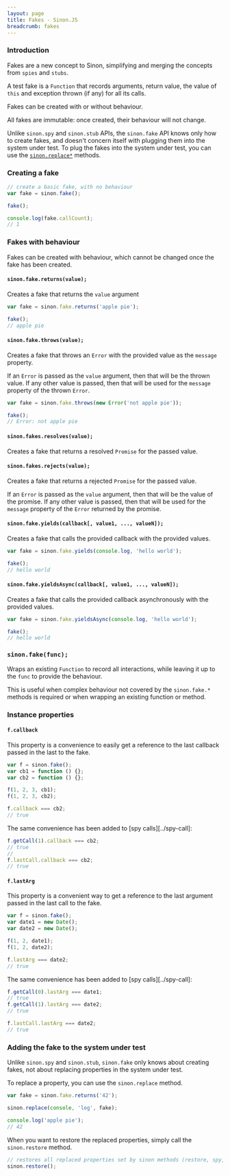 ```yaml
---
layout: page
title: Fakes - Sinon.JS
breadcrumb: fakes
---
```


### Introduction

Fakes are a new concept to Sinon, simplifying and merging the concepts from `spies` and `stubs`.

A test fake is a `Function` that records arguments, return value, the value of
`this` and exception thrown (if any) for all its calls.

Fakes can be created with or without behaviour.

All fakes are immutable: once created, their behaviour will not change.

Unlike `sinon.spy` and `sinon.stub` APIs, the `sinon.fake` API knows only how to create fakes, and doesn't concern itself with plugging them into the system under test. To plug the fakes into the system under test, you can use the [`sinon.replace*`](../sandbox#replace) methods.


### Creating a fake

```js
// create a basic fake, with no behaviour
var fake = sinon.fake();

fake();

console.log(fake.callCount);
// 1
```

### Fakes with behaviour

Fakes can be created with behaviour, which cannot be changed once the fake has been created.

#### `sinon.fake.returns(value);`

Creates a fake that returns the `value` argument

```js
var fake = sinon.fake.returns('apple pie');

fake();
// apple pie
```

#### `sinon.fake.throws(value);`

Creates a fake that throws an `Error` with the provided value as the `message` property.

If an `Error` is passed as the `value` argument, then that will be the thrown value. If any other value is passed, then that will be used for the `message` property of the thrown `Error`.

```js
var fake = sinon.fake.throws(new Error('not apple pie'));

fake();
// Error: not apple pie
```

#### `sinon.fakes.resolves(value);`

Creates a fake that returns a resolved `Promise` for the passed value.

#### `sinon.fakes.rejects(value);`

Creates a fake that returns a rejected `Promise` for the passed value.

If an `Error` is passed as the `value` argument, then that will be the value of the promise. If any other value is passed, then that will be used for the `message` property of the `Error` returned by the promise.

#### `sinon.fake.yields(callback[, value1, ..., valueN]);`

Creates a fake that calls the provided callback with the provided values.

```js
var fake = sinon.fake.yields(console.log, 'hello world');

fake();
// hello world
```

#### `sinon.fake.yieldsAsync(callback[, value1, ..., valueN]);`

Creates a fake that calls the provided callback asynchronously with the provided values.

```js
var fake = sinon.fake.yieldsAsync(console.log, 'hello world');

fake();
// hello world
```

### `sinon.fake(func);`

Wraps an existing `Function` to record all interactions, while leaving it up to the `func` to provide the behaviour.

This is useful when complex behaviour not covered by the `sinon.fake.*` methods is required or when wrapping an existing function or method.

### Instance properties

#### `f.callback`

This property is a convenience to easily get a reference to the last callback passed in the last to the fake.

```js
var f = sinon.fake();
var cb1 = function () {};
var cb2 = function () {};

f(1, 2, 3, cb1);
f(1, 2, 3, cb2);

f.callback === cb2;
// true
```

The same convenience has been added to [spy calls][../spy-call]:

```js
f.getCall(1).callback === cb2;
// true
//
f.lastCall.callback === cb2;
// true
```

#### `f.lastArg`

This property is a convenient way to get a reference to the last argument passed in the last call to the fake.

```js
var f = sinon.fake();
var date1 = new Date();
var date2 = new Date();

f(1, 2, date1);
f(1, 2, date2);

f.lastArg === date2;
// true
```

The same convenience has been added to [spy calls][../spy-call]:

```js
f.getCall(0).lastArg === date1;
// true
f.getCall(1).lastArg === date2;
// true

f.lastCall.lastArg === date2;
// true
```


### Adding the fake to the system under test

Unlike `sinon.spy` and `sinon.stub`, `sinon.fake` only knows about creating fakes, not about replacing properties in the system under test.

To replace a property, you can use the `sinon.replace` method.

```js
var fake = sinon.fake.returns('42');

sinon.replace(console, 'log', fake);

console.log('apple pie');
// 42
```

When you want to restore the replaced properties, simply call the `sinon.restore` method.

```js
// restores all replaced properties set by sinon methods (restore, spy, stub)
sinon.restore();
```
